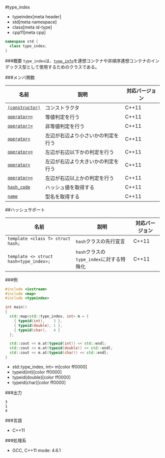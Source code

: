 #type_index
* typeindex[meta header]
* std[meta namespace]
* class[meta id-type]
* cpp11[meta cpp]

```cpp
namespace std {
  class type_index;
}
```

###概要
`type_index`は、[`type_info`](/reference/typeinfo/type_info.md)を連想コンテナや非順序連想コンテナのインデックス型として使用するためのクラスである。


###メンバ関数

| 名前                                              | 説明                               | 対応バージョン |
|---------------------------------------------------|------------------------------------|----------------|
| [`(constructor)`](./type_index/op_constructor.md) | コンストラクタ                     | C++11          |
| [`operator==`](./type_index/op_equal.md)          | 等値判定を行う                     | C++11          |
| [`operator!=`](./type_index/op_not_equal.md)      | 非等値判定を行う                   | C++11          |
| [`operator<`](./type_index/op_less.md)            | 左辺が右辺より小さいかの判定を行う | C++11          |
| [`operator<=`](./type_index/op_less_equal.md)     | 左辺が右辺以下かの判定を行う       | C++11          |
| [`operator>`](./type_index/op_greater.md)         | 左辺が右辺より大きいかの判定を行う | C++11          |
| [`operator>=`](./type_index/op_greater_equal.md)  | 左辺が右辺以上かの判定を行う       | C++11          |
| [`hash_code`](./type_index/hash_code.md)          | ハッシュ値を取得する               | C++11          |
| [`name`](./type_index/name.md)                    | 型名を取得する                     | C++11          |


##ハッシュサポート

| 名前 | 説明 | 対応バージョン |
|----------------------------------------|------------------------------------------|-------|
| `template <class T> struct hash;`      | `hash`クラスの先行宣言                   | C++11 |
| `template <> struct hash<type_index>;` | `hash`クラスの`type_index`に対する特殊化 | C++11 |


###例
```cpp
#include <iostream>
#include <map>
#include <typeindex>

int main()
{
  std::map<std::type_index, int> m = {
    { typeid(int),    3 },
    { typeid(double), 1 },
    { typeid(char),   4 }
  };

  std::cout << m.at(typeid(int)) << std::endl;
  std::cout << m.at(typeid(double)) << std::endl;
  std::cout << m.at(typeid(char)) << std::endl;
}
```
* std::type_index, int> m[color ff0000]
* typeid(int)[color ff0000]
* typeid(double)[color ff0000]
* typeid(char)[color ff0000]

###出力
```
3
1
4
```


###言語
- C++11

###処理系
- GCC, C++11 mode: 4.6.1


